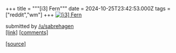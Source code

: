 +++
title = """[i3] Fern"""
date = 2024-10-25T23:42:53.000Z
tags = ["reddit","wm"]
+++
[![[i3] Fern](https://preview.redd.it/ekdz27j5ozwd1.png?width=640&crop=smart&auto=webp&s=f331cc81c87012f06cd310758237d8cbd19bd574 "[i3] Fern")](https://www.reddit.com/r/unixporn/comments/1gc82bl/i3_fern/)

submitted by [/u/sabrehagen](https://www.reddit.com/user/sabrehagen)  
[\[link\]](https://i.redd.it/ekdz27j5ozwd1.png) [\[comments\]](https://www.reddit.com/r/unixporn/comments/1gc82bl/i3_fern/)

[[source]](https://www.reddit.com/r/unixporn/comments/1gc82bl/i3_fern/)
